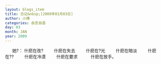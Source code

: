 ```yaml
---
layout: blogs_item
title: 日记&nbsp;[2009年01月03日]
author: 小傅
categories: 自言自语
day: 03
month: JAN
year: 2009
---
```




&nbsp;
&nbsp;
&nbsp; 她?：
什麽在改?
&nbsp;&nbsp;&nbsp;&nbsp;&nbsp;&nbsp;&nbsp;
什麽在失去
&nbsp;&nbsp;&nbsp;&nbsp;&nbsp;&nbsp;&nbsp;
什麽在?光
&nbsp;&nbsp;&nbsp;&nbsp;&nbsp;&nbsp;&nbsp;
什麽在暗淡
&nbsp;&nbsp;&nbsp;&nbsp;&nbsp;&nbsp;&nbsp;
什麽在??
&nbsp;&nbsp;&nbsp;&nbsp;&nbsp;&nbsp;&nbsp;
什麽在冷漠
&nbsp;&nbsp;&nbsp;&nbsp;&nbsp;&nbsp;&nbsp;
什麽在要求
&nbsp;&nbsp;&nbsp;&nbsp;&nbsp;&nbsp;&nbsp;&nbsp;&nbsp;
什麽在放手。
&nbsp;
&nbsp;


